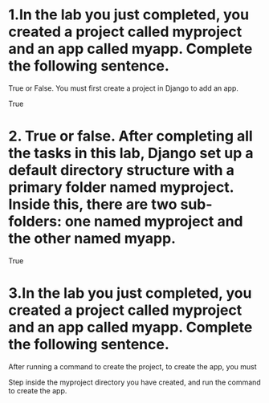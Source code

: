 # 1.In the lab you just completed, you created a project called myproject and an app called myapp. Complete the following sentence.

True or False. You must first create a project in Django to add an app.

True

# 2. True or false. After completing all the tasks in this lab, Django set up a default directory structure with a primary folder named myproject. Inside this, there are two sub-folders: one named myproject and the other named myapp.

True

# 3.In the lab you just completed, you created a project called myproject and an app called myapp. Complete the following sentence.

After running a command to create the project, to create the app, you must

Step inside the myproject directory you have created, and run the command to create the app.
